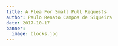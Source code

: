 ```yaml
---
title: A Plea For Small Pull Requests
author: Paulo Renato Campos de Siqueira
date: 2017-10-17
banner:
  image: blocks.jpg
---
```

